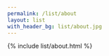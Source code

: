 ```yaml
---
permalink: /list/about  
layout: list  
with_header_bg: list/about.jpg
---
```


{% include list/about.html %}